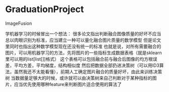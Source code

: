 # GraduationProject
ImageFusion

学机器学习的时候冒出一个想法：
很多论文指出判断融合图像质量的好坏不应当总以肉眼识别为标准，应当建立一种可以量化融合图片质量的数学模型
但是论文里同时也指出这种数学模型现在还没有统一的标准
也就是说，对所有需要融合的图片，可以用机器学习的方法，先将图片的一些指标生成数据表格（就是sklearn里可以用的list[list[]]格式）
这个表格可以包括融合前与融合后图像的均方根误差，平均方差，平均梯度，结构相似度
然后把数据全部扔进决策树（可以用ID3算法，虽然我还不太能看懂），前期人工确定图片融合的质量好坏，由此来训练决策树
当数据量足够大的时候，或许就可以由决策树来自己判断对于某种指标的图片，应当优先使用哪种feature来判断图片适合使用的算法了